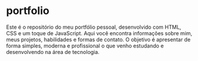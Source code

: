 # portfolio
Este é o repositório do meu portfólio pessoal, desenvolvido com HTML, CSS e um toque de JavaScript. Aqui você encontra informações sobre mim, meus projetos, habilidades e formas de contato. O objetivo é apresentar de forma simples, moderna e profissional o que venho estudando e desenvolvendo na área de tecnologia.
